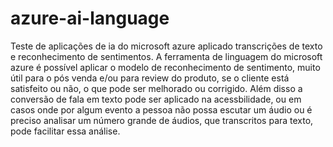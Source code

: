 # azure-ai-language
Teste de aplicações de ia do microsoft azure aplicado transcrições de texto e reconhecimento de sentimentos.
A ferramenta de linguagem do microsoft azure é possível aplicar o modelo de reconhecimento de sentimento, muito útil para o pós venda e/ou para review do produto, se o cliente está satisfeito ou não, o que pode ser melhorado ou corrigido.
Além disso a conversão de fala em texto pode ser aplicado na acessbilidade, ou em casos onde por algum evento a pessoa não possa escutar um áudio ou é preciso analisar um número grande de áudios, que transcritos para texto, pode facilitar essa análise.
